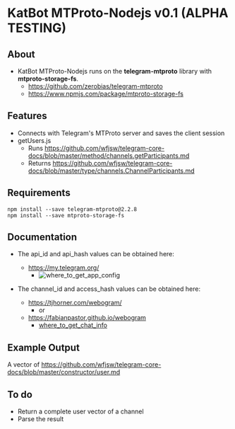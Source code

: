 # KatBot MTProto-Nodejs v0.1 (ALPHA TESTING)

## About
- KatBot MTProto-Nodejs runs on the **telegram-mtproto** library with **mtproto-storage-fs**.  
  - https://github.com/zerobias/telegram-mtproto  
  - https://www.npmjs.com/package/mtproto-storage-fs

## Features
- Connects with Telegram's MTProto server and saves the client session
- getUsers.js
  - Runs https://github.com/wfjsw/telegram-core-docs/blob/master/method/channels.getParticipants.md
  - Returns https://github.com/wfjsw/telegram-core-docs/blob/master/type/channels.ChannelParticipants.md

## Requirements
```
npm install --save telegram-mtproto@2.2.8
npm install --save mtproto-storage-fs
```

## Documentation
- The api_id and api_hash values can be obtained here: 
  - https://my.telegram.org/
    - ![where_to_get_app_config](https://raw.githubusercontent.com/Kati3e/KatBot-MTProto-Nodejs/master/where_to_get_app_config.png)  

- The channel_id and access_hash values can be obtained here:
  - https://tjhorner.com/webogram/
    - or
  - https://fabianpastor.github.io/webogram
    - [where_to_get_chat_info](https://raw.githubusercontent.com/Kati3e/KatBot-MTProto-Nodejs/master/where_to_get_chat_info.png)  

## Example Output
A vector of https://github.com/wfjsw/telegram-core-docs/blob/master/constructor/user.md

## To do
- Return a complete user vector of a channel
- Parse the result
